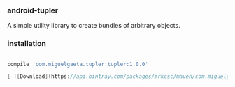 ### android-tupler

A simple utility library to create bundles of arbitrary objects.

### installation




```groovy

compile 'com.miguelgaeta.tupler:tupler:1.0.0'

[ ![Download](https://api.bintray.com/packages/mrkcsc/maven/com.miguelgaeta.tupler/images/download.svg) ](https://bintray.com/mrkcsc/maven/com.miguelgaeta.tupler/_latestVersion)

```
